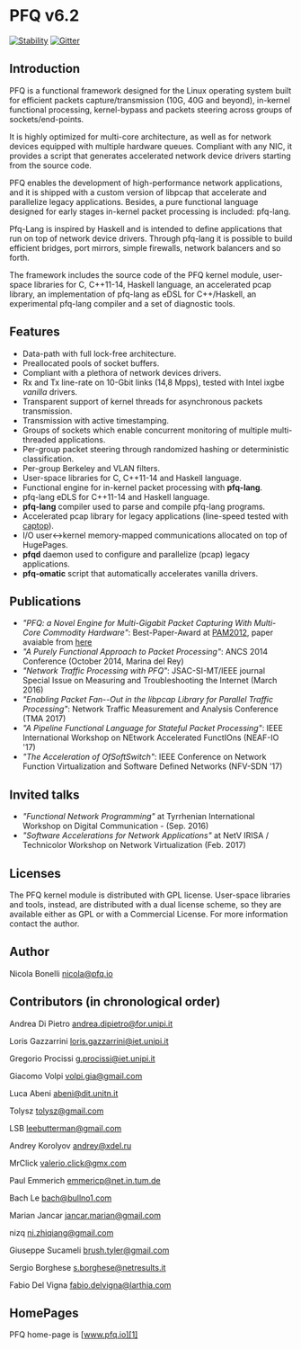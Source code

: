 PFQ v6.2 
========

[![Stability](https://img.shields.io/badge/stability-experimental-red.svg)](http://github.com/badges/stability-badges)
[![Gitter](https://badges.gitter.im/PFQ/pfq.svg)](https://gitter.im/PFQ/pfq?utm_source=badge&utm_medium=badge&utm_campaign=pr-badge)

Introduction
------------

PFQ is a functional framework designed for the Linux operating system built for efficient 
packets capture/transmission (10G, 40G and beyond), in-kernel functional processing, 
kernel-bypass and packets steering across groups of sockets/end-points.

It is highly optimized for multi-core architecture, as well as for network devices 
equipped with multiple hardware queues. Compliant with any NIC, it provides a script 
that generates accelerated network device drivers starting from the source code.

PFQ enables the development of high-performance network applications, and it is shipped 
with a custom version of libpcap that accelerate and parallelize legacy applications. 
Besides, a pure functional language designed for early stages in-kernel packet processing 
is included: pfq-lang.

Pfq-Lang is inspired by Haskell and is intended to define applications that run on top 
of network device drivers. Through pfq-lang it is possible to build efficient bridges, 
port mirrors, simple firewalls, network balancers and so forth.

The framework includes the source code of the PFQ kernel module, user-space libraries 
for C, C++11-14, Haskell language, an accelerated pcap library, an implementation of 
pfq-lang as eDSL for C++/Haskell, an experimental pfq-lang compiler and a set of diagnostic tools.


Features
--------

* Data-path with full lock-free architecture.
* Preallocated pools of socket buffers.
* Compliant with a plethora of network devices drivers.
* Rx and Tx line-rate on 10-Gbit links (14,8 Mpps), tested with Intel ixgbe _vanilla_ drivers.
* Transparent support of kernel threads for asynchronous packets transmission.
* Transmission with active timestamping.
* Groups of sockets which enable concurrent monitoring of multiple multi-threaded applications.
* Per-group packet steering through randomized hashing or deterministic classification.
* Per-group Berkeley and VLAN filters.
* User-space libraries for C, C++11-14 and Haskell language.
* Functional engine for in-kernel packet processing with **pfq-lang**.
* pfq-lang eDLS for C++11-14 and Haskell language.
* **pfq-lang** compiler used to parse and compile pfq-lang programs.
* Accelerated pcap library for legacy applications (line-speed tested with [captop][2]).
* I/O user<->kernel memory-mapped communications allocated on top of HugePages.
* **pfqd** daemon used to configure and parallelize (pcap) legacy applications.
* **pfq-omatic** script that automatically accelerates vanilla drivers.


Publications
------------

* _"PFQ: a Novel Engine for Multi-Gigabit Packet Capturing With Multi-Core Commodity Hardware"_: Best-Paper-Award at [PAM2012](https://link.springer.com/chapter/10.1007/978-3-642-28537-0_7), paper avaiable from [here](https://pdfs.semanticscholar.org/d0a9/086aff225ed5a0ff0855216faee4072973e8.pdf)
* _"A Purely Functional Approach to Packet Processing"_: ANCS 2014 Conference (October 2014, Marina del Rey) 
* _"Network Traffic Processing with PFQ"_: JSAC-SI-MT/IEEE journal Special Issue on Measuring and Troubleshooting the Internet (March 2016) 
* _"Enabling Packet Fan--Out in the libpcap Library for Parallel Traffic Processing"_: Network Traffic Measurement and Analysis Conference (TMA 2017)
* _"A Pipeline Functional Language for Stateful Packet Processing"_: IEEE International Workshop on NEtwork Accelerated FunctIOns (NEAF-IO '17)
* _"The Acceleration of OfSoftSwitch"_: IEEE Conference on Network Function Virtualization and Software Defined Networks (NFV-SDN '17) 

Invited talks
-------------

* _"Functional Network Programming"_ at Tyrrhenian International Workshop on Digital Communication - (Sep. 2016)
* _"Software Accelerations for Network Applications"_ at NetV IRISA / Technicolor Workshop on Network Virtualization (Feb. 2017)

Licenses
--------

The PFQ kernel module is distributed with GPL license. User-space libraries and tools, instead, are distributed with a dual license scheme, 
so they are available either as GPL or with a Commercial License. For more information contact the author.

Author
------

Nicola Bonelli <nicola@pfq.io>  


Contributors (in chronological order)
-------------------------------------

Andrea Di Pietro <andrea.dipietro@for.unipi.it>  

Loris Gazzarrini <loris.gazzarrini@iet.unipi.it>  

Gregorio Procissi <g.procissi@iet.unipi.it>

Giacomo Volpi <volpi.gia@gmail.com>

Luca Abeni <abeni@dit.unitn.it>

Tolysz <tolysz@gmail.com>

LSB <leebutterman@gmail.com>

Andrey Korolyov <andrey@xdel.ru>

MrClick <valerio.click@gmx.com>

Paul Emmerich <emmericp@net.in.tum.de>

Bach Le <bach@bullno1.com>

Marian Jancar <jancar.marian@gmail.com>

nizq <ni.zhiqiang@gmail.com>

Giuseppe Sucameli <brush.tyler@gmail.com>

Sergio Borghese <s.borghese@netresults.it>

Fabio Del Vigna <fabio.delvigna@larthia.com>


HomePages
---------

PFQ home-page is [www.pfq.io][1]


[1]: http://www.pfq.io
[2]: https://github.com/awgn/captop
